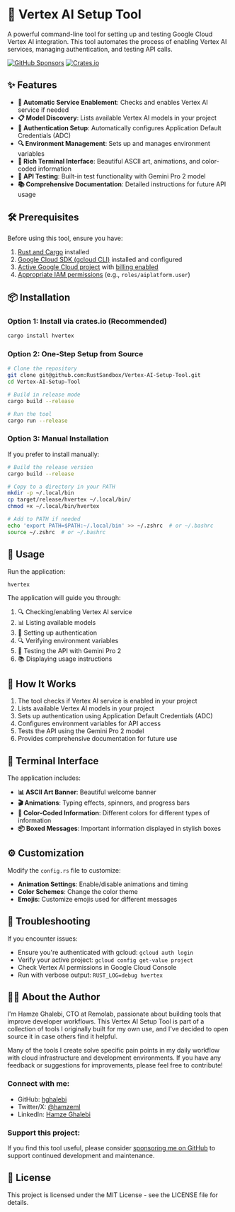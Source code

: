 # 🚀 Vertex AI Setup Tool

A powerful command-line tool for setting up and testing Google Cloud Vertex AI integration. This tool automates the process of enabling Vertex AI services, managing authentication, and testing API calls.

[![GitHub Sponsors](https://img.shields.io/badge/Sponsor%20on%20GitHub-%23EA4AAA?style=for-the-badge&logo=github&logoColor=white)](https://github.com/sponsors/hghalebi)
[![Crates.io](https://img.shields.io/crates/v/hvertex.svg)](https://crates.io/crates/hvertex)

## ✨ Features

* **🔧 Automatic Service Enablement**: Checks and enables Vertex AI service if needed
* **📋 Model Discovery**: Lists available Vertex AI models in your project
* **🔑 Authentication Setup**: Automatically configures Application Default Credentials (ADC)
* **🔍 Environment Management**: Sets up and manages environment variables
* **🎨 Rich Terminal Interface**: Beautiful ASCII art, animations, and color-coded information
* **🔬 API Testing**: Built-in test functionality with Gemini Pro 2 model
* **📚 Comprehensive Documentation**: Detailed instructions for future API usage

## 🛠️ Prerequisites

Before using this tool, ensure you have:

1. [Rust and Cargo](https://www.rust-lang.org/tools/install) installed
2. [Google Cloud SDK (gcloud CLI)](https://cloud.google.com/sdk/docs/install) installed and configured
3. [Active Google Cloud project](https://cloud.google.com/resource-manager/docs/creating-managing-projects) with [billing enabled](https://cloud.google.com/billing/docs/how-to/modify-project)
4. [Appropriate IAM permissions](https://cloud.google.com/vertex-ai/docs/general/access-control) (e.g., `roles/aiplatform.user`)

## 📦 Installation

### Option 1: Install via crates.io (Recommended)

```bash
cargo install hvertex
```

### Option 2: One-Step Setup from Source

```bash
# Clone the repository
git clone git@github.com:RustSandbox/Vertex-AI-Setup-Tool.git
cd Vertex-AI-Setup-Tool

# Build in release mode
cargo build --release

# Run the tool
cargo run --release
```

### Option 3: Manual Installation

If you prefer to install manually:

```bash
# Build the release version
cargo build --release

# Copy to a directory in your PATH
mkdir -p ~/.local/bin
cp target/release/hvertex ~/.local/bin/
chmod +x ~/.local/bin/hvertex

# Add to PATH if needed
echo 'export PATH=$PATH:~/.local/bin' >> ~/.zshrc  # or ~/.bashrc
source ~/.zshrc  # or ~/.bashrc
```

## 🚀 Usage

Run the application:

```bash
hvertex
```

The application will guide you through:

1. 🔍 Checking/enabling Vertex AI service
2. 📊 Listing available models
3. 🔑 Setting up authentication
4. 🔍 Verifying environment variables
5. 🔬 Testing the API with Gemini Pro 2
6. 📚 Displaying usage instructions

## 🧩 How It Works

1. The tool checks if Vertex AI service is enabled in your project
2. Lists available Vertex AI models in your project
3. Sets up authentication using Application Default Credentials (ADC)
4. Configures environment variables for API access
5. Tests the API using the Gemini Pro 2 model
6. Provides comprehensive documentation for future use

## 🎨 Terminal Interface

The application includes:

* **📊 ASCII Art Banner**: Beautiful welcome banner
* **🎬 Animations**: Typing effects, spinners, and progress bars
* **🎨 Color-Coded Information**: Different colors for different types of information
* **📦 Boxed Messages**: Important information displayed in stylish boxes

## ⚙️ Customization

Modify the `config.rs` file to customize:

* **Animation Settings**: Enable/disable animations and timing
* **Color Schemes**: Change the color theme
* **Emojis**: Customize emojis used for different messages

## 🔧 Troubleshooting

If you encounter issues:

* Ensure you're authenticated with gcloud: `gcloud auth login`
* Verify your active project: `gcloud config get-value project`
* Check Vertex AI permissions in Google Cloud Console
* Run with verbose output: `RUST_LOG=debug hvertex`

## 👨‍💻 About the Author

I'm Hamze Ghalebi, CTO at Remolab, passionate about building tools that improve developer workflows. This Vertex AI Setup Tool is part of a collection of tools I originally built for my own use, and I've decided to open source it in case others find it helpful.

Many of the tools I create solve specific pain points in my daily workflow with cloud infrastructure and development environments. If you have any feedback or suggestions for improvements, please feel free to contribute!

### Connect with me:

* GitHub: [hghalebi](https://github.com/hghalebi)
* Twitter/X: [@hamzeml](https://twitter.com/hamzeml)
* LinkedIn: [Hamze Ghalebi](https://linkedin.com/in/hamzeghalebi)

### Support this project:

If you find this tool useful, please consider [sponsoring me on GitHub](https://github.com/sponsors/hghalebi) to support continued development and maintenance.

## 📄 License

This project is licensed under the MIT License - see the LICENSE file for details.
